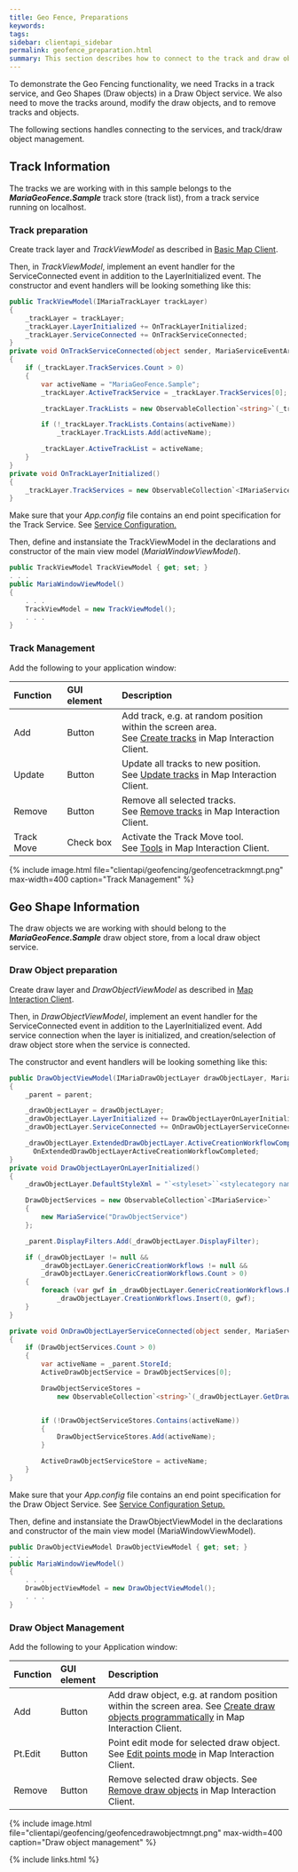 ```yaml
---
title: Geo Fence, Preparations
keywords: 
tags: 
sidebar: clientapi_sidebar
permalink: geofence_preparation.html
summary: This section describes how to connect to the track and draw object services, and create and modify tracks and objects.
---
```


To demonstrate the Geo Fencing functionality, we need Tracks in a track service, and Geo Shapes (Draw objects) in a Draw Object service. We also need to move the tracks around, modify the draw objects, and to remove tracks and objects.

The following sections handles connecting to the services, and track/draw object management.

## Track Information

The tracks we are working with in this sample belongs to the ***MariaGeoFence.Sample*** track store (track list), from a track service running on localhost.  

### Track preparation

Create track layer and *TrackViewModel* as described in [Basic Map Client](clientapi_tracklayer.html#createtracklayerandconnect).

Then, in *TrackViewModel*, implement an event handler for the ServiceConnected event in addition to the LayerInitialized event. The constructor and event handlers will be looking something like this:
 

```csharp
public TrackViewModel(IMariaTrackLayer trackLayer)
{
    _trackLayer = trackLayer;
    _trackLayer.LayerInitialized += OnTrackLayerInitialized;
    _trackLayer.ServiceConnected += OnTrackServiceConnected;
}
private void OnTrackServiceConnected(object sender, MariaServiceEventArgs args)
{
    if (_trackLayer.TrackServices.Count > 0)
    {
        var activeName = "MariaGeoFence.Sample";
        _trackLayer.ActiveTrackService = _trackLayer.TrackServices[0];

        _trackLayer.TrackLists = new ObservableCollection`<string>`(_trackLayer.GetTrackLists());

        if (!_trackLayer.TrackLists.Contains(activeName))
            _trackLayer.TrackLists.Add(activeName);

        _trackLayer.ActiveTrackList = activeName;
    }
}
private void OnTrackLayerInitialized()
{
    _trackLayer.TrackServices = new ObservableCollection`<IMariaService>` { new MariaService("TrackService")};
}
```

Make sure that your *App.config* file contains an end point specification for the Track Service. See [Service Configuration.](clientapi_serviceconfiguration.html)

Then, define and instansiate the TrackViewModel in the declarations and constructor of the main view model (*MariaWindowViewModel*).

```csharp
public TrackViewModel TrackViewModel { get; set; }
. . .
public MariaWindowViewModel()
{
    . . .
    TrackViewModel = new TrackViewModel();
    . . .
}
```

### Track Management

Add the following to your application window:

| Function | GUI element | Description |
|:---|:---|:---|
| Add | Button | Add track, e.g. at random position within the screen area. <br> See [Create tracks](clientapi_tracklayerinteraction.html#createtracks) in Map Interaction Client. |
| Update | Button | Update all tracks to new position. <br> See [Update tracks](clientapi_tracklayerinteraction.html#updatetracks) in Map Interaction Client. |
| Remove | Button | Remove all selected tracks. <br> See [Remove tracks](clientapi_tracklayerinteraction.html#removetracks) in Map Interaction Client. |
| Track Move | Check box | Activate the Track Move tool. <br> See [Tools](clientapi_toolsinteraction.html) in Map Interaction Client. |

{% include image.html file="clientapi/geofencing/geofencetrackmngt.png" max-width=400 caption="Track Management" %}

## Geo Shape Information

The draw objects we are working with should belong to the ***MariaGeoFence.Sample*** draw object store, from a local draw object service.

### Draw Object preparation

Create draw layer and *DrawObjectViewModel* as described in [Map Interaction Client](clientapi_drawobjectlayerinteraction.html#createdrawobjectlayer).

Then, in *DrawObjectViewModel*, implement an event handler for the ServiceConnected event in addition to the LayerInitialized event. Add service connection when the layer is initialized, and creation/selection of draw object store when the service is connected. 

The constructor and event handlers will be looking something like this:

```csharp
public DrawObjectViewModel(IMariaDrawObjectLayer drawObjectLayer, MariaWindowViewModel parent)
{
    _parent = parent;

    _drawObjectLayer = drawObjectLayer;
    _drawObjectLayer.LayerInitialized += DrawObjectLayerOnLayerInitialized;
    _drawObjectLayer.ServiceConnected += OnDrawObjectLayerServiceConnected;

    _drawObjectLayer.ExtendedDrawObjectLayer.ActiveCreationWorkflowCompleted += 
      OnExtendedDrawObjectLayerActiveCreationWorkflowCompleted;
}
private void DrawObjectLayerOnLayerInitialized()
{
    _drawObjectLayer.DefaultStyleXml = "`<styleset>``<stylecategory name=\"DrawObjects\"/>``</styleset>`";

    DrawObjectServices = new ObservableCollection`<IMariaService>`
    {
        new MariaService("DrawObjectService")
    };

    _parent.DisplayFilters.Add(_drawObjectLayer.DisplayFilter);

    if (_drawObjectLayer != null &&
        _drawObjectLayer.GenericCreationWorkflows != null &&
        _drawObjectLayer.GenericCreationWorkflows.Count > 0)
    {
        foreach (var gwf in _drawObjectLayer.GenericCreationWorkflows.Reverse())
            _drawObjectLayer.CreationWorkflows.Insert(0, gwf);
    }
}

private void OnDrawObjectLayerServiceConnected(object sender, MariaServiceEventArgs args)
{
    if (DrawObjectServices.Count > 0)
    {
        var activeName = _parent.StoreId;
        ActiveDrawObjectService = DrawObjectServices[0];

        DrawObjectServiceStores =
            new ObservableCollection`<string>`(_drawObjectLayer.GetDrawObjectServiceStores());


        if (!DrawObjectServiceStores.Contains(activeName))
        {
            DrawObjectServiceStores.Add(activeName);
        }

        ActiveDrawObjectServiceStore = activeName;
    }
}
```

Make sure that your *App.config* file contains an end point specification for the Draw Object Service. See [Service Configuration Setup.](clientapi_serviceconfiguration.html)

Then, define and instansiate the DrawObjectViewModel in the declarations and constructor of the main view model (MariaWindowViewModel).

```csharp
public DrawObjectViewModel DrawObjectViewModel { get; set; }
. . .
public MariaWindowViewModel()
{
    . . .
    DrawObjectViewModel = new DrawObjectViewModel();
    . . .
}
```


### Draw Object Management

Add the following to your Application window:

| Function | GUI element | Description |
|:---|:---|:---|
| Add | Button | Add draw object, e.g. at random position within the screen area. See [Create draw objects programmatically](clientapi_drawobjectlayerinteraction.html#createdrawobjectsprogramatically) in Map Interaction Client. |
| Pt.Edit | Button | Point edit mode for selected draw object. See [Edit points mode](clientapi_drawobjectlayerinteraction.html#editpoints) in Map Interaction Client. |
| Remove | Button | Remove selected draw objects. See [Remove draw objects](clientapi_drawobjectlayerinteraction.html#removeobject) in Map Interaction Client. |

{% include image.html file="clientapi/geofencing/geofencedrawobjectmngt.png" max-width=400 caption="Draw object management" %}

{% include links.html %}